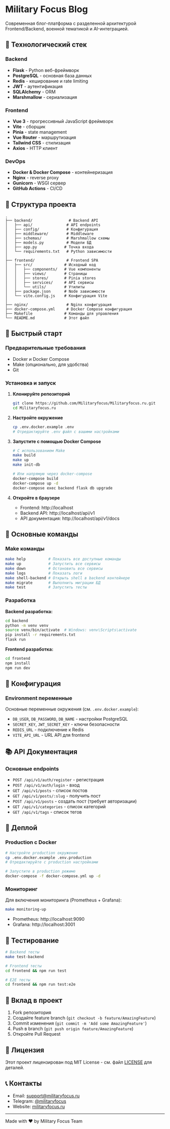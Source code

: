 # Military Focus Blog

Современная блог-платформа с разделенной архитектурой Frontend/Backend, военной тематикой и AI-интеграцией.

## 🚀 Технологический стек

### Backend
- **Flask** - Python веб-фреймворк
- **PostgreSQL** - основная база данных
- **Redis** - кеширование и rate limiting
- **JWT** - аутентификация
- **SQLAlchemy** - ORM
- **Marshmallow** - сериализация

### Frontend
- **Vue 3** - прогрессивный JavaScript фреймворк
- **Vite** - сборщик
- **Pinia** - state management
- **Vue Router** - маршрутизация
- **Tailwind CSS** - стилизация
- **Axios** - HTTP клиент

### DevOps
- **Docker & Docker Compose** - контейнеризация
- **Nginx** - reverse proxy
- **Gunicorn** - WSGI сервер
- **GitHub Actions** - CI/CD

## 📁 Структура проекта

```
.
├── backend/                # Backend API
│   ├── api/               # API endpoints
│   ├── config/            # Конфигурация
│   ├── middleware/        # Middleware
│   ├── schemas/           # Marshmallow схемы
│   ├── models.py          # Модели БД
│   ├── app.py            # Точка входа
│   └── requirements.txt   # Python зависимости
│
├── frontend/              # Frontend SPA
│   ├── src/              # Исходный код
│   │   ├── components/   # Vue компоненты
│   │   ├── views/        # Страницы
│   │   ├── stores/       # Pinia stores
│   │   ├── services/     # API сервисы
│   │   └── utils/        # Утилиты
│   ├── package.json      # Node зависимости
│   └── vite.config.js    # Конфигурация Vite
│
├── nginx/                 # Nginx конфигурация
├── docker-compose.yml     # Docker Compose конфигурация
├── Makefile              # Команды для управления
└── README.md             # Этот файл
```

## 🚀 Быстрый старт

### Предварительные требования

- Docker и Docker Compose
- Make (опционально, для удобства)
- Git

### Установка и запуск

1. **Клонируйте репозиторий**
   ```bash
   git clone https://github.com/Militaryfocus/Militaryfocus.ru.git
   cd Militaryfocus.ru
   ```

2. **Настройте окружение**
   ```bash
   cp .env.docker.example .env
   # Отредактируйте .env файл с вашими настройками
   ```

3. **Запустите с помощью Docker Compose**
   ```bash
   # С использованием Make
   make build
   make up
   make init-db

   # Или напрямую через docker-compose
   docker-compose build
   docker-compose up -d
   docker-compose exec backend flask db upgrade
   ```

4. **Откройте в браузере**
   - Frontend: http://localhost
   - Backend API: http://localhost/api/v1
   - API документация: http://localhost/api/v1/docs

## 📝 Основные команды

### Make команды

```bash
make help          # Показать все доступные команды
make up            # Запустить все сервисы
make down          # Остановить все сервисы
make logs          # Показать логи
make shell-backend # Открыть shell в backend контейнере
make migrate       # Выполнить миграции БД
make test          # Запустить тесты
```

### Разработка

**Backend разработка:**
```bash
cd backend
python -m venv venv
source venv/bin/activate  # Windows: venv\Scripts\activate
pip install -r requirements.txt
flask run
```

**Frontend разработка:**
```bash
cd frontend
npm install
npm run dev
```

## 🔧 Конфигурация

### Environment переменные

Основные переменные окружения (см. `.env.docker.example`):

- `DB_USER`, `DB_PASSWORD`, `DB_NAME` - настройки PostgreSQL
- `SECRET_KEY`, `JWT_SECRET_KEY` - ключи безопасности
- `REDIS_URL` - подключение к Redis
- `VITE_API_URL` - URL API для frontend

## 📚 API Документация

### Основные endpoints

- `POST /api/v1/auth/register` - регистрация
- `POST /api/v1/auth/login` - вход
- `GET /api/v1/posts` - список постов
- `GET /api/v1/posts/:slug` - получить пост
- `POST /api/v1/posts` - создать пост (требует авторизации)
- `GET /api/v1/categories` - список категорий
- `GET /api/v1/tags` - список тегов

## 🚀 Деплой

### Production с Docker

```bash
# Настройте production окружение
cp .env.docker.example .env.production
# Отредактируйте с production настройками

# Запустите в production режиме
docker-compose -f docker-compose.yml up -d
```

### Мониторинг

Для включения мониторинга (Prometheus + Grafana):

```bash
make monitoring-up
```

- Prometheus: http://localhost:9090
- Grafana: http://localhost:3001

## 🧪 Тестирование

```bash
# Backend тесты
make test-backend

# Frontend тесты
cd frontend && npm run test

# E2E тесты
cd frontend && npm run test:e2e
```

## 🤝 Вклад в проект

1. Fork репозитория
2. Создайте feature branch (`git checkout -b feature/AmazingFeature`)
3. Commit изменения (`git commit -m 'Add some AmazingFeature'`)
4. Push в branch (`git push origin feature/AmazingFeature`)
5. Откройте Pull Request

## 📄 Лицензия

Этот проект лицензирован под MIT License - см. файл [LICENSE](LICENSE) для деталей.

## 📞 Контакты

- Email: support@militaryfocus.ru
- Telegram: [@militaryfocus](https://t.me/militaryfocus)
- Website: [militaryfocus.ru](https://militaryfocus.ru)

---

Made with ❤️ by Military Focus Team